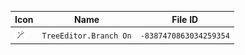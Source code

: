| Icon | Name | File ID |
| ---  | ---  | ---     |
| ![](TreeEditor.Branch%20On.png) | `TreeEditor.Branch On` | `-8387470863034259354` |
